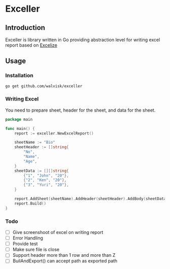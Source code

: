 # Exceller

## Introduction

Exceller is library written in Go providing abstraction level for writing excel report based on [Excelize](https://github.com/qax-os/excelize)

## Usage

### Installation

```bash
go get github.com/walvisk/exceller
```

### Writing Excel
You need to prepare sheet, header for the sheet, and data for the sheet.

```go
package main

func main() {
	report := exceller.NewExcelReport()

	sheetName := "Bio"
	sheetHeader := []string{
		"No",
		"Name",
		"Age",
	}
	sheetData := [][]string{
		{"1", "John", "20"},
		{"2", "Ken", "20"},
		{"3", "Yuri", "20"},
	}

	report.AddSheet(sheetName).AddHeader(sheetHeader).AddBody(sheetData)
	report.Build()
}
```
### Todo

- [ ] Give screenshoot of excel on writing report
- [ ] Error Handling
- [ ] Provide test
- [ ] Make sure file is close
- [ ] Support header more than 1 row and more than Z
- [ ] BuilAndExport() can accept path as exported path
